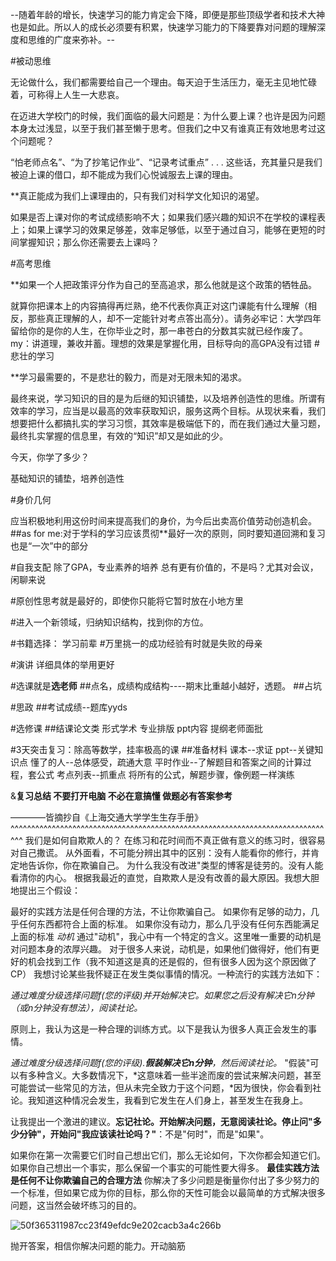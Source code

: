 --随着年龄的增长，快速学习的能力肯定会下降，即便是那些顶级学者和技术大神也是如此。所以人的成长必须要有积累，快速学习能力的下降要靠对问题的理解深度和思维的广度来弥补。--


#被动思维

无论做什么，我们都需要给自己一个理由。每天迫于生活压力，毫无主见地忙碌着，可称得上人生一大悲哀。

在迈进大学校门的时候，我们面临的最大问题是：为什么要上课？也许是因为问题本身太过浅显，以至于我们甚至懒于思考。但我们之中又有谁真正有效地思考过这个问题呢？

“怕老师点名”、“为了抄笔记作业”、“记录考试重点” . . . 这些话，充其量只是我们被迫上课的借口，却不能成为我们心悦诚服去上课的理由。

**真正能成为我们上课理由的，只有我们对科学文化知识的渴望。

如果是否上课对你的考试成绩影响不大；如果我们感兴趣的知识不在学校的课程表上；如果上课学习的效果足够差，效率足够低，以至于通过自习，能够在更短的时间掌握知识；那么你还需要去上课吗？

#高考思维

**如果一个人把政策评分作为自己的至高追求，那么他就是这个政策的牺牲品。

就算你把课本上的内容搞得再烂熟，绝不代表你真正对这门课能有什么理解（相反，那些真正理解的人，却不一定能针对考点答出高分）。请务必牢记：大学四年留给你的是你的人生，在你毕业之时，那一串苍白的分数其实就已经作废了。
my：讲道理，兼收并蓄。理想的效果是掌握化用，目标导向的高GPA没有过错
#悲壮的学习

**学习最需要的，不是悲壮的毅力，而是对无限未知的渴求。

最终来说，学习知识的目的是为后继的知识铺垫，以及培养创造性的思维。所谓有效率的学习，应当是以最高的效率获取知识，服务这两个目标。从现状来看，我们想要把什么都搞扎实的学习习惯，其效率是极端低下的，而在我们通过大量习题，最终扎实掌握的信息里，有效的“知识”却又是如此的少。

今天，你学了多少？

基础知识的铺垫，培养创造性

#身价几何

应当积极地利用这份时间来提高我们的身价，为今后出卖高价值劳动创造机会。
##as for me:对于学科的学习应该贯彻**最好一次的原则，同时要知道回溯和复习也是“一次”中的部分

#自我支配
除了GPA，专业素养的培养
总有更有价值的，不是吗？尤其对会议，闲聊来说

#原创性思考就是最好的，即使你只能将它暂时放在小地方里

#进入一个新领域，归纳知识结构，找到你的方位。

#书籍选择：
学习前辈
#万里挑一的成功经验有时就是失败的母亲

#演讲
详细具体的举用更好

#选课就是**选老师**
##点名，成绩构成结构----期末比重越小越好，透题。
##占坑

#思政
##考试成绩--题库yyds

#选修课
##结课论文类
形式学术
专业排版
ppt内容
提纲老师面批

#3天突击复习：除高等数学，挂率极高的课
##准备材料
课本--求证
ppt--关键知识点
懂了的人--总体感受，疏通大意
平时作业--了解题目和答案之间的计算过程，套公式
考点列表--抓重点
将所有的公式，解题步骤，像例题一样演练

&**复习总结
不要打开电脑
不必在意搞懂
做题必有答案参考**

————皆摘抄自《上海交通大学学生生存手册》
^^^^^^^^^^^^^^^^^^^^^^^^^^^^^^^^^^^^^^^^^^^^^^^^^^^^^^^^^^^^^^^^^^^^^^^^^^^^^^^
我们是如何自欺欺人的？
在练习和花时间而不真正做有意义的练习时，很容易对自己撒谎。
从外面看，不可能分辨出其中的区别：没有人能看你的修行，并肯定地告诉你，你在欺骗自己。
为什么我没有改进"类型的博客是徒劳的。没有人能看清你的内心。
根据我最近的直觉，自欺欺人是没有改善的最大原因。我想大胆地提出三个假设：

最好的实践方法是任何合理的方法，不让你欺骗自己。
如果你有足够的动力，几乎任何东西都符合上面的标准。
如果你没有动力，那么几乎没有任何东西能满足上面的标准
*动机*
通过"动机"，我心中有一个特定的含义。这里唯一重要的动机是对问题本身的浓厚兴趣。
对于很多人来说，动机是，如果他们做得好，他们有更好的机会找到工作（我不知道这是真的还是假的，但有很多人因为这个原因做了CP）
我想讨论某些我怀疑正在发生类似事情的情况。一种流行的实践方法如下：

*通过难度分级选择问题f(您的评级)并开始解决它。如果您之后没有解决它n分钟（或n分钟没有想法），阅读社论。*

原则上，我认为这是一种合理的训练方式。以下是我认为很多人真正会发生的事情。

*通过难度分级选择问题f(您的评级).**假装解决它n分钟**，然后阅读社论。*
"假装"可以有多种含义。大多数情况下，*这意味着一些半途而废的尝试来解决问题，甚至可能尝试一些常见的方法，但从未完全致力于这个问题，*因为很快，你会看到社论。我知道这种情况会发生，我看到它发生在人们身上，甚至发生在我身上。

让我提出一个激进的建议。**忘记社论。开始解决问题，无意阅读社论。停止问"多少分钟"，开始问"我应该读社论吗？"**：不是"何时"，而是"如果"。

如果你在第一次需要它们时自己想出它们，那么无论如何，下次你都会知道它们。如果你自己想出一个事实，那么保留一个事实的可能性要大得多。
**最佳实践方法是任何不让你欺骗自己的合理方法**
你解决了多少问题是衡量你付出了多少努力的一个标准，但如果它成为你的目标，那么你的天性可能会以最简单的方式解决很多问题，这当然会破坏练习的目的。


![50f365311987cc23f49efdc9e202cacb3a4c266b](https://user-images.githubusercontent.com/93783645/149611407-fa11d4bf-38f4-4f15-bfdd-5f15fdcf0858.jpg)

抛开答案，相信你解决问题的能力。开动脑筋














